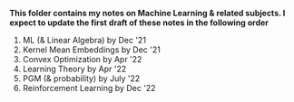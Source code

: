 **This folder contains my notes on Machine Learning & related subjects. I expect to update the first draft of these notes in the following order**
1. ML (& Linear Algebra) by Dec '21
2. Kernel Mean Embeddings by Dec '21
3. Convex Optimization by Apr '22
5. Learning Theory by Apr '22
6. PGM (& probability) by July '22
7. Reinforcement Learning by Dec '22
